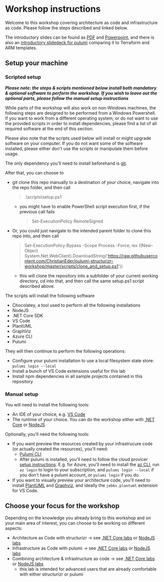 # Workshop instructions

Welcome to this workshop covering architecture as code and infrastructure as code. Please follow the steps described and linked below.

The introductory slides can be found as [PDF](slides/architecure-infrastructure-as-code/Architecture&#32;&&#32;Infrastructure&#32;As&#32;Code.pdf) and [Powerpoint](slides/architecure-infrastructure-as-code/Architecture&#32;&&#32;Infrastructure&#32;As&#32;Code.pptx), and there is also an [introductory slidedeck for pulumi](https://christianeder.github.io/pulumi-structurizr-workshop/slides/pulumi-tf-arm) comparing it to Terraform and ARM templates.

## Setup your machine

### Scripted setup

***Please note: the steps & scripts mentioned below install both mandatory & optional software to perform the workshop. If you wish to leave out the optional parts, please follow the manual setup instructions***

While parts of the workshop will also work on non-Windows machines, the following steps are designed to be performed from a Windows Powershell. If you want to work from a different operating system, or do not want to use the provided scripts in order to install dependencies, please find a list of all required software at the end of this section.

Please also note that the scripts used below will install or might upgrade software on your computer. If you do not want some of the software installed, please either don't use the scripts or manipulate them before usage.

The only dependency you'll need to install beforehand is [git](https://gitforwindows.org/).

After that, you can choose to

- git clone this repo manually to a destination of your choice, navigate into the repo folder, and then call
  > .\scripts\setup.ps1
  - you might have to enable PowerShell script execution first, if the previous call fails
    > Set-ExecutionPolicy RemoteSigned
- Or, you could just navigate to the intended parent folder to clone this repo into, and then call
  > Set-ExecutionPolicy Bypass -Scope Process -Force; iex ((New-Object System.Net.WebClient).DownloadString('https://raw.githubusercontent.com/ChristianEder/pulumi-structurizr-workshop/master/scripts/clone_and_setup.ps1'))
  - this will clone the repository into a subfolder of your current working directory, cd into that, and then call the same setup.ps1 script described above.

The scripts will install the following software

- Chocolatey, a tool used to perform all the following installations
- NodeJS
- .NET Core SDK
- VS Code
- PlantUML
- GraphViz
- Azure CLI
- Pulumi

They will then continue to perform the following operations:

- Configure your pulumi installation to use a local filesystem state store: `pulumi login --local`
- Install a bunch of VS Code extensions useful for this lab
- Install npm dependencies in all sample projects contained in this repository 

### Manual setup

You will need to install the following tools:

- An IDE of your choice, e.g. [VS Code](https://code.visualstudio.com/download)
- The runtime of your choice. You can do the workshop either with [.NET Core](https://dotnet.microsoft.com/download) or [NodeJS](https://nodejs.org/en/)

Optionally, you'll need the following tools:

- If you want preview the resources created by your infrastrucure code (or actually created the resources), you'll need:
  - [Pulumi CLI](https://www.pulumi.com/docs/get-started/install/)
  - After pulumi is installed, you'll need to follow the cloud provicer [setup instructions](https://www.pulumi.com/docs/get-started/). E.g. for Azure, you'll need to install the [az CLI](https://docs.microsoft.com/en-us/cli/azure/install-azure-cli?view=azure-cli-latest), run `az login` to login to your subscription, and `pulumi login --local` if you don't have a pulumi account, or `pulumi login` if you do.
- If you want to visually preview your architecture code, you'll need to install [PlantUML](https://chocolatey.org/packages/plantuml) and [Graphviz](https://chocolatey.org/packages/graphviz), and ideally the `jebbs.plantuml` extension for VS Code.

## Choose your focus for the workshop

Depending on the knowledge you already bring to this workshop and on your main area of interest, you can choose to be working on different aspects:

- Architecture as Code with structurizr → see [.NET Core labs](examples/dotnet/getting-started/structurizr/README.md) or [NodeJS labs](examples/nodejs/getting-started/structurizr/README.md)
- Infrastructure as Code with pulumi → see [.NET Core labs](examples/dotnet/getting-started/pulumi/README.md) or [NodeJS labs](examples/nodejs/getting-started/pulumi/README.md)
- Combining architecture & infrastructure as code → see [.NET Core labs](examples/dotnet/getting-started/pulumi-and-structurizr/README.md) or [NodeJS labs](examples/nodejs/getting-started/pulumi-and-structurizr/README.md)
  - this lab is intended for advanced users that are already comfortable with either structurizr or pulumi